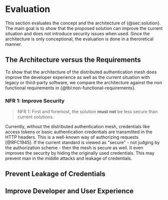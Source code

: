 # Evaluation

This section evaluates the concept and the architecture of {@sec:solution}. The main goal is to show that the proposed solution can improve the current situation and does not introduce security issues when used. Since the architecture is only conceptional, the evaluation is done in a theroretical manner.

## The Architecture versus the Requirements

To show that the architecture of the distributed authentication mesh does improve the developer experience as well as the current situation with legacy or third-party software, we compare the architecture against the non functional requirements in {@tbl:non-functional-requirements}.

### NFR 1: Improve Security

> NFR 1: First and foremost, the solution **must not** be less secure than current solutions.

Currently, without the distributed authentication mesh, credentials like access tokens or basic authentication credentials are transmitted in the HTTP headers. This is a well-known way of authorizing requests [@RFC1945]. If the current standard is viewed as "secure" - not judging by the authorization scheme - then the mesh is secure as well. It even improves the security by hiding the originally used credentials. This may prevent man in the middle attacks and leakage of credentials.

## Prevent Leakage of Credentials

## Improve Developer and User Experience
